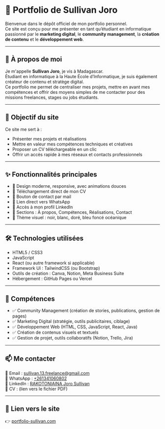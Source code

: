 # 💼 Portfolio de Sullivan Joro

Bienvenue dans le dépôt officiel de mon portfolio personnel.  
Ce site est conçu pour me présenter en tant qu’étudiant en informatique passionné par le **marketing digital**, le **community management**, la **création de contenu** et le **développement web**.

---

## 👤 À propos de moi

Je m'appelle **Sullivan Joro**, je vis à Madagascar.  
Étudiant en informatique à la Haute École d’Informatique, je suis également créateur de contenu et stratège digital.  
Ce portfolio me permet de centraliser mes projets, mettre en avant mes compétences et offrir des moyens simples de me contacter pour des missions freelances, stages ou jobs étudiants.

---

## 🎯 Objectif du site

Ce site me sert à :
- Présenter mes projets et réalisations
- Mettre en valeur mes compétences techniques et créatives
- Proposer un CV téléchargeable en un clic
- Offrir un accès rapide à mes réseaux et contacts professionnels

---

## ✨ Fonctionnalités principales

- 🎨 Design moderne, responsive, avec animations douces
- 📄 Téléchargement direct de mon CV
- 📧 Bouton de contact par mail
- 💬 Lien direct vers WhatsApp
- 🔗 Accès à mon profil LinkedIn
- 🧠 Sections : À propos, Compétences, Réalisations, Contact
- 🎯 Thème visuel : noir, blanc, doré, bleu foncé océanique

---

## 🛠️ Technologies utilisées

- HTML5 / CSS3  
- JavaScript  
- React (ou autre framework si applicable)  
- Framework UI : TailwindCSS (ou Bootstrap)  
- Outils de création : Canva, Notion, Meta Business Suite  
- Hébergement : GitHub Pages ou Vercel

---

## 🧠 Compétences

- ✅ Community Management (création de stories, publications, gestion de pages)
- ✅ Marketing Digital (stratégie, outils publicitaires, ciblage)
- ✅ Développement Web (HTML, CSS, JavaScript, React, Java)
- ✅ Création de contenus visuels et textuels
- ✅ Gestion de projet, outils collaboratifs (Notion, Trello, Jira)

---

## 📫 Me contacter

📧 Email : [sullivan.13.freelance@gmail.com](mailto:sullivan.13.freelance@gmail.com)  
📱 WhatsApp : [+261341060802](https://wa.me/261341060802)  
🔗 LinkedIn : [RAKOTONIAINA Joro Sullivan](https://www.linkedin.com/in/sullivan-rakotoniaina)    
📄 CV : (lien vers le fichier PDF)

---

## 🚀 Lien vers le site

👉 [portfolio-sullivan.com](https://sullivan-portolio.lovable.app/) 

